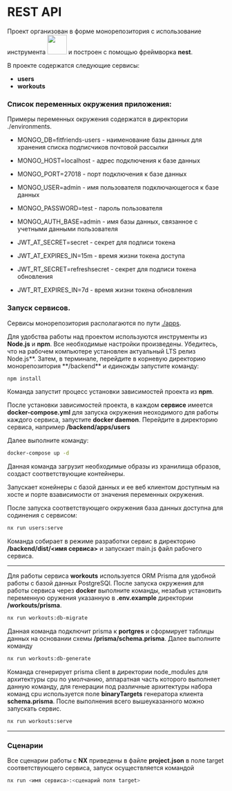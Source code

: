 # REST API

Проект организован в форме монорепозитория с использование инструмента <a alt="Nx logo" href="https://nx.dev" target="_blank" rel="noreferrer"><img src="https://raw.githubusercontent.com/nrwl/nx/master/images/nx-logo.png" width="45"></a> и построен
с помощью фреймворка **nest**.

В проекте содержатся следующие сервисы:

- **users**
- **workouts**

### Список переменных окружения приложения:

Примеры переменных окружения содержатся в директории ./environments.

- MONGO_DB=fitfriends-users - наименование базы данных для хранения списка подписчиков почтовой рассылки
- MONGO_HOST=localhost - адрес подключения к базе данных
- MONGO_PORT=27018 - порт подключения к базе данных
- MONGO_USER=admin - имя пользователя подключающегося к базе данных
- MONGO_PASSWORD=test - пароль пользователя
- MONGO_AUTH_BASE=admin - имя базы данных, связанное с учетными данными пользователя

- JWT_AT_SECRET=secret - секрет для подписи токена
- JWT_AT_EXPIRES_IN=15m - время жизни токена доступа

- JWT_RT_SECRET=refreshsecret - секрет для подписи токена обновления
- JWT_RT_EXPIRES_IN=7d - время жизни токена обновления

### Запуск сервисов.

Сервисы монорепозитория располагаются по пути [./apps](./apps/).

Для удобства работы над проектом используются инструменты из **Node.js** и **npm**. Все необходимые настройки произведены. Убедитесь, что на рабочем компьютере установлен актуальный LTS релиз Node.js**. Затем, в терминале, перейдите в корневую директорию монорепозитория **/backend\*\* и _единожды_ запустите команду:

```bash
npm install
```

Команда запустит процесс установки зависимостей проекта из **npm**.

После установки зависимостей проекта, в каждом **сервисе** имеется **docker-compose.yml** для запуска окружения неоходимого для работы каждого сервиса, запустите **docker daemon**. Перейдите в директорию сервиса, например **/backend/apps/users**

Далее выполните команду:

```bash
docker-compose up -d
```

Данная команда загрузит необходимые образы из хранилища образов, создаст соответствующие контейнеры.

Запускает конейнеры с базой данных и ее веб клиентом доступным на хосте и порте взависимости от значения переменных окружения.

После запуска соответствующего окружения база данных доступна для содинения с сервисом:

```bash
nx run users:serve
```

Команда собирает в режиме разработки сервис в директорию **/backend/dist/<имя сервиса>** и запускает main.js файл рабочего сервиса.

---

Для работы сервиса **workouts** используется ORM Prisma для удобной работы с базой данных PostgreSQl. После запуска окружения для работы сервиса через **docker** выполните команды, незабыв установить переменную оружения указанную в **.env.example** директории **/workouts/prisma**.

```bash
nx run workouts:db-migrate
```

Данная команда подключит prisma к **portgres** и сформирует таблицы данных на основании схемы **/prisma/schema.prisma**.
Далее выполните команду

```bash
nx run workouts:db-generate
```

Команда сгенерирует prisma client в директории node_modules для архитектуры cpu по умолчанию, аппаратная часть которого выполняет данную команду, для генерации под различные архитектуры набора команд cpu используется поле **binaryTargets** генератора клиента **schema.prisma**.
После выполнения всего вышеуказанного можно запускать сервис.

```bash
nx run workouts:serve
```

---

### Сценарии

Все сценарии работы с **NX** приведены в файле **project.json** в поле target соответствующего сервиса, запуск осуществляется командой

```bash
nx run <имя сервиса>:<сценарий поля target>
```
